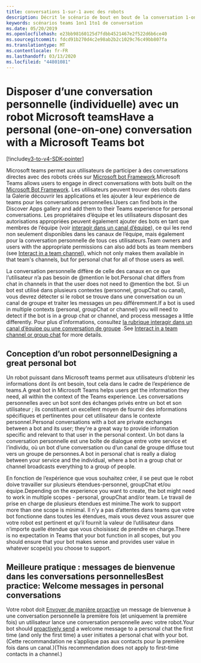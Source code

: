 ```yaml
---
title: conversations 1-sur-1 avec des robots
description: Décrit le scénario de bout en bout de la conversation 1-on-1 avec un bot dans Microsoft teams
keywords: scénarios teams 1on1 1to1 de conversation
ms.date: 05/20/2019
ms.openlocfilehash: e23bb98160125d7fdbb4521467e2f522d6b6ce40
ms.sourcegitcommit: fdcd91b270d4c2e98ab2b2c1029c76c49bb807fa
ms.translationtype: MT
ms.contentlocale: fr-FR
ms.lasthandoff: 03/13/2020
ms.locfileid: "44801081"
---
```

# <a name="have-a-personal-one-on-one-conversation-with-a-microsoft-teams-bot"></a><span data-ttu-id="b075d-104">Disposer d’une conversation personnelle (individuelle) avec un robot Microsoft teams</span><span class="sxs-lookup"><span data-stu-id="b075d-104">Have a personal (one-on-one) conversation with a Microsoft Teams bot</span></span>

[!include[v3-to-v4-SDK-pointer](~/includes/v3-to-v4-pointer-bots.md)]

<span data-ttu-id="b075d-105">Microsoft teams permet aux utilisateurs de participer à des conversations directes avec des robots créés sur [Microsoft bot Framework](/azure/bot-service/?view=azure-bot-service-3.0).</span><span class="sxs-lookup"><span data-stu-id="b075d-105">Microsoft Teams allows users to engage in direct conversations with bots built on the [Microsoft Bot Framework](/azure/bot-service/?view=azure-bot-service-3.0).</span></span> <span data-ttu-id="b075d-106">Les utilisateurs peuvent trouver des robots dans la Galerie découvrir les applications et les ajouter à leur expérience de teams pour les conversations personnelles.</span><span class="sxs-lookup"><span data-stu-id="b075d-106">Users can find bots in the Discover Apps gallery and add them to their Teams experience for personal conversations.</span></span> <span data-ttu-id="b075d-107">Les propriétaires d’équipe et les utilisateurs disposant des autorisations appropriées peuvent également ajouter des bots en tant que membres de l’équipe (voir [interagir dans un canal d’équipe](~/resources/bot-v3/bot-conversations/bots-conv-channel.md)), ce qui les rend non seulement disponibles dans les canaux de l’équipe, mais également pour la conversation personnelle de tous ces utilisateurs.</span><span class="sxs-lookup"><span data-stu-id="b075d-107">Team owners and users with the appropriate permissions can also add bots as team members (see [Interact in a team channel](~/resources/bot-v3/bot-conversations/bots-conv-channel.md)), which not only makes them available in that team's channels, but for personal chat for all of those users as well.</span></span>

<span data-ttu-id="b075d-108">La conversation personnelle diffère de celle des canaux en ce que l’utilisateur n’a pas besoin de @mention le bot.</span><span class="sxs-lookup"><span data-stu-id="b075d-108">Personal chat differs from chat in channels in that the user does not need to @mention the bot.</span></span> <span data-ttu-id="b075d-109">Si un bot est utilisé dans plusieurs contextes (personnel, groupChat ou canal), vous devrez détecter si le robot se trouve dans une conversation ou un canal de groupe et traiter les messages un peu différemment.</span><span class="sxs-lookup"><span data-stu-id="b075d-109">If a bot is used in multiple contexts (personal, groupChat or channel) you will need to detect if the bot is in a group chat or channel, and process messages a little differently.</span></span> <span data-ttu-id="b075d-110">Pour plus d’informations, consultez [la rubrique interagir dans un canal d’équipe ou une conversation de groupe](~/resources/bot-v3/bot-conversations/bots-conv-proactive.md) .</span><span class="sxs-lookup"><span data-stu-id="b075d-110">See [Interact in a team channel or group chat](~/resources/bot-v3/bot-conversations/bots-conv-proactive.md) for more details.</span></span>

## <a name="designing-a-great-personal-bot"></a><span data-ttu-id="b075d-111">Conception d’un robot personnel</span><span class="sxs-lookup"><span data-stu-id="b075d-111">Designing a great personal bot</span></span>

<span data-ttu-id="b075d-112">Un robot puissant dans Microsoft teams permet aux utilisateurs d’obtenir les informations dont ils ont besoin, tout cela dans le cadre de l’expérience de teams.</span><span class="sxs-lookup"><span data-stu-id="b075d-112">A great bot in Microsoft Teams helps users get the information they need, all within the context of the Teams experience.</span></span> <span data-ttu-id="b075d-113">Les conversations personnelles avec un bot sont des échanges privés entre un bot et son utilisateur ; ils constituent un excellent moyen de fournir des informations spécifiques et pertinentes pour cet utilisateur dans le contexte personnel.</span><span class="sxs-lookup"><span data-stu-id="b075d-113">Personal conversations with a bot are private exchanges between a bot and its user; they're a great way to provide information specific and relevant to that user in the personal context.</span></span> <span data-ttu-id="b075d-114">Un bot dans la conversation personnelle est une boîte de dialogue entre votre service et l’individu, où un bot d’une conversation ou d’un canal de groupe diffuse tout vers un groupe de personnes.</span><span class="sxs-lookup"><span data-stu-id="b075d-114">A bot in personal chat is really a dialog between your service and the individual, where a bot in a group chat or channel broadcasts everything to a group of people.</span></span>

<span data-ttu-id="b075d-115">En fonction de l’expérience que vous souhaitez créer, il se peut que le robot doive travailler sur plusieurs étendues-personnel, groupChat et/ou équipe.</span><span class="sxs-lookup"><span data-stu-id="b075d-115">Depending on the experience you want to create, the bot might need to work in multiple scopes - personal, groupChat and/or team.</span></span> <span data-ttu-id="b075d-116">Le travail de prise en charge de plusieurs étendues est minime.</span><span class="sxs-lookup"><span data-stu-id="b075d-116">The work to support more than one scope is minimal.</span></span> <span data-ttu-id="b075d-117">Il n’y a pas d’attentes dans teams que votre bot fonctionne dans toutes les étendues, mais vous devez vous assurer que votre robot est pertinent et qu’il fournit la valeur de l’utilisateur dans n’importe quelle étendue que vous choisissez de prendre en charge.</span><span class="sxs-lookup"><span data-stu-id="b075d-117">There is no expectation in Teams that your bot function in all scopes, but you should ensure that your bot makes sense and provides user value in whatever scope(s) you choose to support.</span></span>

## <a name="best-practice-welcome-messages-in-personal-conversations"></a><span data-ttu-id="b075d-118">Meilleure pratique : messages de bienvenue dans les conversations personnelles</span><span class="sxs-lookup"><span data-stu-id="b075d-118">Best practice: Welcome messages in personal conversations</span></span>

<span data-ttu-id="b075d-119">Votre robot doit [Envoyer de manière proactive](~/resources/bot-v3/bot-conversations/bots-conv-proactive.md) un message de bienvenue à une conversation personnelle la première fois (et uniquement la première fois) un utilisateur lance une conversation personnelle avec votre robot.</span><span class="sxs-lookup"><span data-stu-id="b075d-119">Your bot should [proactively send](~/resources/bot-v3/bot-conversations/bots-conv-proactive.md) a welcome message to a personal chat the first time (and only the first time) a user initiates a personal chat with your bot.</span></span> <span data-ttu-id="b075d-120">(Cette recommandation ne s’applique pas aux contacts pour la première fois dans un canal.)</span><span class="sxs-lookup"><span data-stu-id="b075d-120">(This recommendation does not apply to first-time contacts in a channel.)</span></span>
